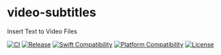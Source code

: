 # video-subtitles
Insert Text to Video Files

[![CI](https://github.com/yukiny0811/video_subtitiles/actions/workflows/main.yml/badge.svg?branch=main)](https://github.com/yukiny0811/video_subtitiles/actions/workflows/main.yml)
[![Release](https://img.shields.io/github/v/release/yukiny0811/video_subtitiles)](https://github.com/yukiny0811/video_subtitiles/releases/latest)
[![Swift Compatibility](https://img.shields.io/endpoint?url=https%3A%2F%2Fswiftpackageindex.com%2Fapi%2Fpackages%2Fyukiny0811%2Fvideo_subtitiles%2Fbadge%3Ftype%3Dswift-versions)](https://swiftpackageindex.com/yukiny0811/video_subtitiles)
[![Platform Compatibility](https://img.shields.io/endpoint?url=https%3A%2F%2Fswiftpackageindex.com%2Fapi%2Fpackages%2Fyukiny0811%2Fvideo_subtitiles%2Fbadge%3Ftype%3Dplatforms)](https://swiftpackageindex.com/yukiny0811/video_subtitiles)
[![License](https://img.shields.io/github/license/yukiny0811/video_subtitiles)](https://github.com/yukiny0811/video_subtitiles/blob/main/LICENSE)

